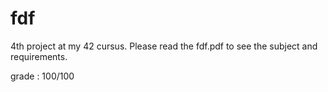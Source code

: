 # fdf

4th project at my 42 cursus. Please read the fdf.pdf to see the subject and requirements.

grade : 100/100
